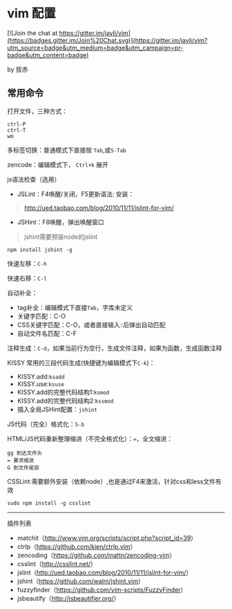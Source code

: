 vim 配置
===

[![Join the chat at https://gitter.im/jayli/vim](https://badges.gitter.im/Join%20Chat.svg)](https://gitter.im/jayli/vim?utm_source=badge&utm_medium=badge&utm_campaign=pr-badge&utm_content=badge)

by 拔赤

## 常用命令

打开文件，三种方式：

	ctrl-P
	ctrl-T
	wm

多标签切换：普通模式下直接按 `Tab`,或`S-Tab`

zencode：编辑模式下， `Ctrl+k` 展开

js语法检查（选用）

- JSLint：F4唤醒/关闭，F5更新语法: 安装：

> <http://ued.taobao.com/blog/2010/11/11/jslint-for-vim/>

- JSHint：F8唤醒，弹出唤醒窗口

> jshint需要预装node的jslint

	npm install jshint -g

快速左移：`C-h`

快速右移：`C-l`

自动补全：

- tag补全：编辑模式下直接`Tab`，字库未定义
- 关键字匹配：C-O
- CSS关键字匹配：C-O，或者直接输入`:`后弹出自动匹配
- 自动文件名匹配：C-F

注释生成：`C-d`，如果当前行为空行，生成文件注释，如果为函数，生成函数注释

KISSY 常用的三段代码生成(快捷键为编辑模式下`C-k`)：

- KISSY.add:`ksadd`
- KISSY.use:`ksuse`
- KISSY.add的完整代码结构1:`ksmod`
- KISSY.add的完整代码结构2:`kssmod`
- 插入全局JSHint配置：`jshint`

JS代码（完全）格式化：`S-b`

HTML/JS代码重新整理缩进（不完全格式化）：`=`，全文缩进：

	gg 到达文件头
	= 要求缩进
	G 到文件尾部

CSSLint:需要额外安装（依赖node）,也是通过F4来激活，针对css和less文件有效

	sudo npm install -g csslint

------

插件列表

- matchit（<http://www.vim.org/scripts/script.php?script_id=39>）
- ctrlp（<https://github.com/kien/ctrlp.vim>）
- zencoding（<https://github.com/mattn/zencoding-vim>）
- csslint（<http://csslint.net/>）
- jslint（<http://ued.taobao.com/blog/2010/11/11/jslint-for-vim/>）
- jshint（<https://github.com/walm/jshint.vim>）
- fuzzyfinder（<https://github.com/vim-scripts/FuzzyFinder>）
- jsbeautify（<http://jsbeautifier.org/>）



